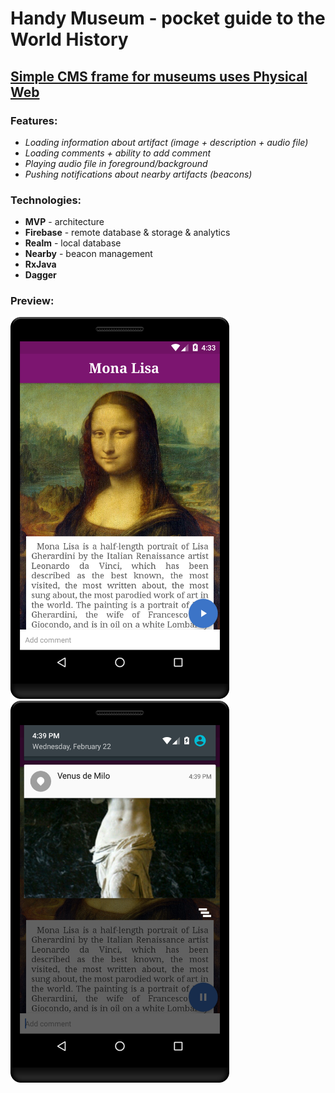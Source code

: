 # Handy Museum - pocket guide to the World History

## [Simple CMS frame for museums uses Physical Web](https://github.com/l-o-b-s-t-e-r/Physical-Web/releases/)

### Features:
* *Loading information about artifact (image + description + audio file)*
* *Loading comments + ability to add comment*
* *Playing audio file in foreground/background*
* *Pushing notifications about nearby artifacts (beacons)*

### Technologies:
* **MVP** - architecture
* **Firebase** - remote database & storage & analytics
* **Realm** - local database
* **Nearby** - beacon management
* **RxJava**
* **Dagger**

### Preview:
<img src="https://github.com/l-o-b-s-t-e-r/Physical-Web/blob/master/screenshots/main.png" width="350">
<img src="https://github.com/l-o-b-s-t-e-r/Physical-Web/blob/master/screenshots/notification.png" width="350">
